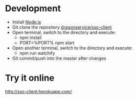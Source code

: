 # Development
- Install [Node.js](http://nodejs.org/)
- Git clone the repository [dragonservice/sso-client](https://github.com/dragonservice/sso-client.git)
- Open terminal, switch to the directory and execute:
  - npm install
  - PORT=%PORT% npm start
- Open another terminal, switch to the directory and execute:
  - npm run watchify
- Git commit/push into the master after changes

# Try it online
http://sso-client.herokuapp.com/
